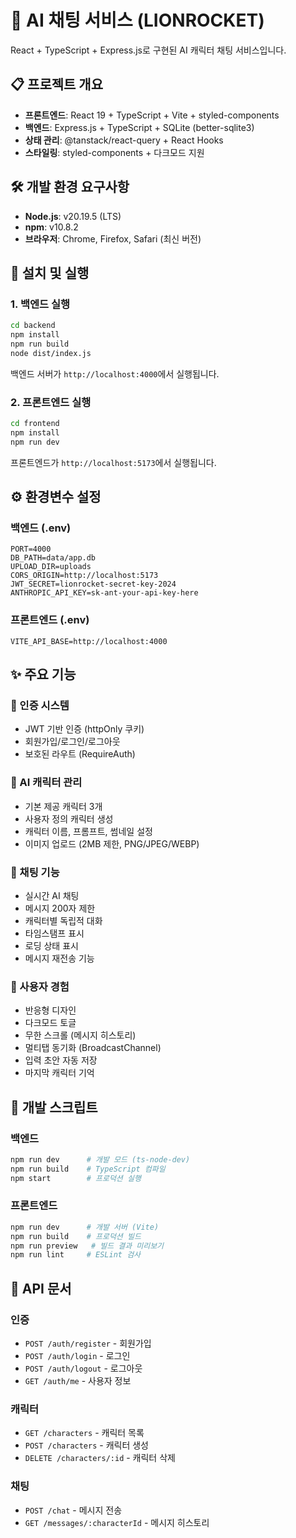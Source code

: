 # 🚀 AI 채팅 서비스 (LIONROCKET)

React + TypeScript + Express.js로 구현된 AI 캐릭터 채팅 서비스입니다.

## 📋 프로젝트 개요

- **프론트엔드**: React 19 + TypeScript + Vite + styled-components
- **백엔드**: Express.js + TypeScript + SQLite (better-sqlite3)
- **상태 관리**: @tanstack/react-query + React Hooks
- **스타일링**: styled-components + 다크모드 지원

## 🛠️ 개발 환경 요구사항

- **Node.js**: v20.19.5 (LTS)
- **npm**: v10.8.2
- **브라우저**: Chrome, Firefox, Safari (최신 버전)

## 🚀 설치 및 실행

### 1. 백엔드 실행

```bash
cd backend
npm install
npm run build
node dist/index.js
```

백엔드 서버가 `http://localhost:4000`에서 실행됩니다.

### 2. 프론트엔드 실행

```bash
cd frontend
npm install
npm run dev
```

프론트엔드가 `http://localhost:5173`에서 실행됩니다.

## ⚙️ 환경변수 설정

### 백엔드 (.env)

```env
PORT=4000
DB_PATH=data/app.db
UPLOAD_DIR=uploads
CORS_ORIGIN=http://localhost:5173
JWT_SECRET=lionrocket-secret-key-2024
ANTHROPIC_API_KEY=sk-ant-your-api-key-here
```

### 프론트엔드 (.env)

```env
VITE_API_BASE=http://localhost:4000
```

## ✨ 주요 기능

### 🔐 인증 시스템

- JWT 기반 인증 (httpOnly 쿠키)
- 회원가입/로그인/로그아웃
- 보호된 라우트 (RequireAuth)

### 🤖 AI 캐릭터 관리

- 기본 제공 캐릭터 3개
- 사용자 정의 캐릭터 생성
- 캐릭터 이름, 프롬프트, 썸네일 설정
- 이미지 업로드 (2MB 제한, PNG/JPEG/WEBP)

### 💬 채팅 기능

- 실시간 AI 채팅
- 메시지 200자 제한
- 캐릭터별 독립적 대화
- 타임스탬프 표시
- 로딩 상태 표시
- 메시지 재전송 기능

### 🎨 사용자 경험

- 반응형 디자인
- 다크모드 토글
- 무한 스크롤 (메시지 히스토리)
- 멀티탭 동기화 (BroadcastChannel)
- 입력 초안 자동 저장
- 마지막 캐릭터 기억

## 🔧 개발 스크립트

### 백엔드

```bash
npm run dev      # 개발 모드 (ts-node-dev)
npm run build    # TypeScript 컴파일
npm start        # 프로덕션 실행
```

### 프론트엔드

```bash
npm run dev      # 개발 서버 (Vite)
npm run build    # 프로덕션 빌드
npm run preview   # 빌드 결과 미리보기
npm run lint     # ESLint 검사
```

## 📝 API 문서

### 인증

- `POST /auth/register` - 회원가입
- `POST /auth/login` - 로그인
- `POST /auth/logout` - 로그아웃
- `GET /auth/me` - 사용자 정보

### 캐릭터

- `GET /characters` - 캐릭터 목록
- `POST /characters` - 캐릭터 생성
- `DELETE /characters/:id` - 캐릭터 삭제

### 채팅

- `POST /chat` - 메시지 전송
- `GET /messages/:characterId` - 메시지 히스토리
